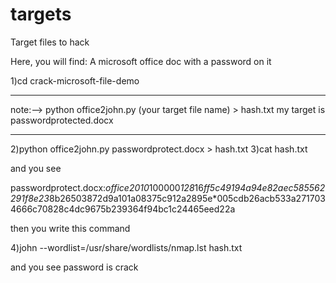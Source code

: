# targets
Target files to hack

Here, you will find: 
A microsoft office doc with a password on it


1)cd crack-microsoft-file-demo
______________________________________________________________________
note:--> python office2john.py (your target file name) > hash.txt
my target is passwordprotected.docx
_________________________________________________________________________

2)python office2john.py passwordprotect.docx > hash.txt
3)cat hash.txt

and you see 

passwordprotect.docx:$office$*2010*100000*128*16*ff5c49194a94e82aec585562291f8e23*8b26503872d9a101a08375c912a2895e*005cdb26acb533a2717034666c70828c4dc9675b239364f94bc1c24465eed22a


then you write this command 

4)john --wordlist=/usr/share/wordlists/nmap.lst hash.txt


and you see password is crack

